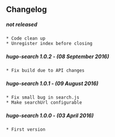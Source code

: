 ## Changelog

##### not released

    * Code clean up
    * Unregister index before closing

##### hugo-search 1.0.2 - (08 September 2016)

	* Fix build due to API changes

##### hugo-search 1.0.1 - (09 August 2016)

    * Fix small bug in search.js
    * Make searchUrl configurable

##### hugo-search 1.0.0 - (03 April 2016)

    * First version
